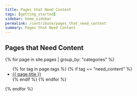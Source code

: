 ```yaml
---
title: Pages that Need Content
tags: [getting_started]
sidebar: home_sidebar
permalink: /contribute/pages_that_need_content
summary: Pages that Need Content
---
```


## Pages that Need Content

<p>
  {% for page in site.pages | group_by: "categories" %}
  	<ul>
  	{% for tag in page.tags %}
  		{% if tag == "need_content" %}
    	<li><a href="{{page.url | relative_url}}">{{ page.title }}</a></li>
    	{% endif %}
    {% endfor %}
	</ul>
  {% endfor %}
</p>

<br>
